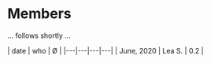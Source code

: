 # Members

... follows shortly ...

| date  | who  | Ø  | 
|---|---|---|---|
| June, 2020  | Lea S. | 0.2 | 
